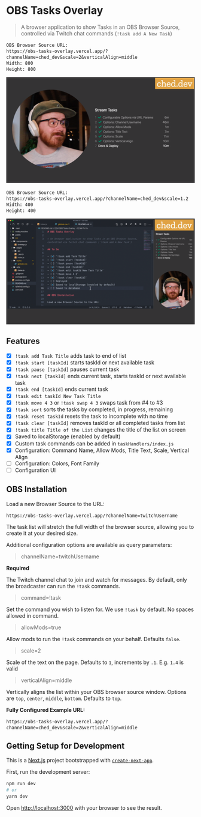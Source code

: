 # OBS Tasks Overlay

> A browser application to show Tasks in an OBS Browser Source, controlled via Twitch chat commands (`!task add A New Task`)


```
OBS Browser Source URL: 
https://obs-tasks-overlay.vercel.app/?channelName=ched_dev&scale=2&verticalAlign=middle
Width: 800
Height: 800
```

![Tasks Scaled and Centered](./public/screenshots/tasks-big-screen.png)

```
OBS Browser Source URL: 
https://obs-tasks-overlay.vercel.app/?channelName=ched_dev&scale=1.2
Width: 400
Height: 400
```

![Tasks Sidebar](./public/screenshots/tasks-sidebar.png)

## Features

- [x] `!task add Task Title` adds task to end of list
- [x] `!task start [taskId]` starts taskId or next available task
- [x] `!task pause [taskId]` pauses current task
- [x] `!task next [taskId]` ends current task, starts taskId or next available task
- [x] `!task end [taskId]` ends current task
- [x] `!task edit taskId New Task Title`
- [x] `!task move 4 3` or `!task swap 4 3` swaps task from #4 to #3
- [x] `!task sort` sorts the tasks by completed, in progress, remaining
- [x] `!task reset taskId` resets the task to incomplete with no time
- [x] `!task clear [taskId]` removes taskId or all completed tasks from list
- [x] `!task title Title of the List` changes the title of the list on screen
- [x] Saved to localStorage (enabled by default)
- [x] Custom task commands can be added in `taskHandlers/index.js`
- [x] Configuration: Command Name, Allow Mods, Title Text, Scale, Vertical Align
- [ ] Configuration: Colors, Font Family
- [ ] Configuration UI

## OBS Installation

Load a new Browser Source to the URL:

```
https://obs-tasks-overlay.vercel.app/?channelName=twitchUsername
```

The task list will stretch the full width of the browser source, allowing you to create it at your desired size.

Additional configuration options are available as query parameters:

> channelName=twitchUsername

**Required**

The Twitch channel chat to join and watch for messages. By default, only the broadcaster can run the `!task` commands.

> command=!task

Set the command you wish to listen for. We use `!task` by default. No spaces allowed in command.

> allowMods=true

Allow mods to run the `!task` commands on your behalf. Defaults `false`.

> scale=2

Scale of the text on the page. Defaults to `1`, increments by `.1`. E.g. `1.4` is valid

> verticalAlign=middle

Vertically aligns the list within your OBS browser source window. Options are `top`, `center`, `middle`, `bottom`. Defaults to `top`.

**Fully Configured Example URL:**
```
https://obs-tasks-overlay.vercel.app/?channelName=ched_dev&scale=2&verticalAlign=middle
```

## Getting Setup for Development

This is a [Next.js](https://nextjs.org/) project bootstrapped with [`create-next-app`](https://github.com/vercel/next.js/tree/canary/packages/create-next-app).

First, run the development server:

```bash
npm run dev
# or
yarn dev
```

Open [http://localhost:3000](http://localhost:3000) with your browser to see the result.

